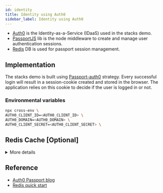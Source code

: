 ```yaml
---
id: identity
title: Identity using Auth0
sidebar_label: Identity using Auth0
---
```


- [Auth0](https://auth0.com/) is the Identity-as-a-Service (IDaaS) used in the
  stacks demo.
- [PassportJS](http://www.passportjs.org/) lib is the node middleware to create
  and manage user authentication sessions.
- [Redis](https://redis.io/) DB is used for passport session management.

## Implementation

The stacks demo is built using
[Passport-auth0](http://www.passportjs.org/packages/passport-auth0/) strategy.
Every successful login will result in a session-cookie created and stored in the
browser. The application relies on this cookie to decide if the user is logged
in or not.

### Environmental variables

```bash
npx cross-env \
AUTH0_CLIENT_ID=<AUTH0_CLIENT_ID> \
AUTH0_DOMAIN=<AUTH0_DOMAIN> \
AUTH0_CLIENT_SECRET=<AUTH0_CLIENT_SECRET> \
```

## Redis Cache [Optional]

<!-- markdownlint-disable MD033  MD007 MD029-->

<details>
  <summary>More details</summary>

- Redis is used as a preferred DB to maintain the user state.
  [ioredis](https://github.com/luin/ioredis) is the redis client used due to its
  robust and performance-focus.

### Implementation of Redis Cache

1. Download Redis to local machine (Follow instruction
   [here](https://redis.io/topics/quickstart))

- It is a good idea to copy both the Redis server and the command line interface

2. Redis-cli is useful tool to query the local redis server

```bash
$redis-cli ping
PONG \\response from server
```

3. Kickstart the redis-server

- Verify the server is running before running the application

4. Build and start the Yumido application.

### Environmental variables for Redis

```bash
npx cross-env \
REDIS_HOST=<REDIS_HOST> \
REDIS_PORT=<REDIS_PORT> \
REDIS_ENABLED=true \
```

![Redis-cli Screenshots](https://amidostacksassets.blob.core.windows.net/docs/assets/redis-server-screenshot.jpg)
![Chrome Screenshots](https://amidostacksassets.blob.core.windows.net/docs/assets/chrome-cookies-screenshot.jpg)

> Please note Redis is disabled for running in CI

</details>


## Reference

- [Auth0 Passport blog](https://auth0.com/blog/next-js-authentication-tutorial/)
- [Redis quick start](https://redis.io/topics/quickstart)


<!-- markdownlint-enable MD033 -->
